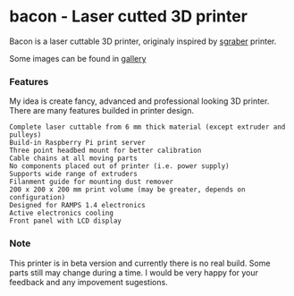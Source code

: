 # bacon - Laser cutted 3D printer

Bacon is a laser cuttable 3D printer, originaly inspired by [sgraber](https://github.com/sgraber) printer.

Some images can be found in [gallery](https://plus.google.com/photos/114469468674423850579/albums/5978376017777328817)

### Features

My idea is create fancy, advanced and professional looking 3D printer. There are
many features builded in printer design.

    Complete laser cuttable from 6 mm thick material (except extruder and pulleys)
    Build-in Raspberry Pi print server
    Three point headbed mount for better calibration
    Cable chains at all moving parts
    No components placed out of printer (i.e. power supply)
    Supports wide range of extruders
    Filanment guide for mounting dust remover
    200 x 200 x 200 mm print volume (may be greater, depends on configuration)
    Designed for RAMPS 1.4 electronics
    Active electronics cooling
	Front panel with LCD display

### Note
   
This printer is in beta version and currently there is no real build. Some parts
still may change during a time. I would be very happy for your feedback and any
impovement sugestions.

